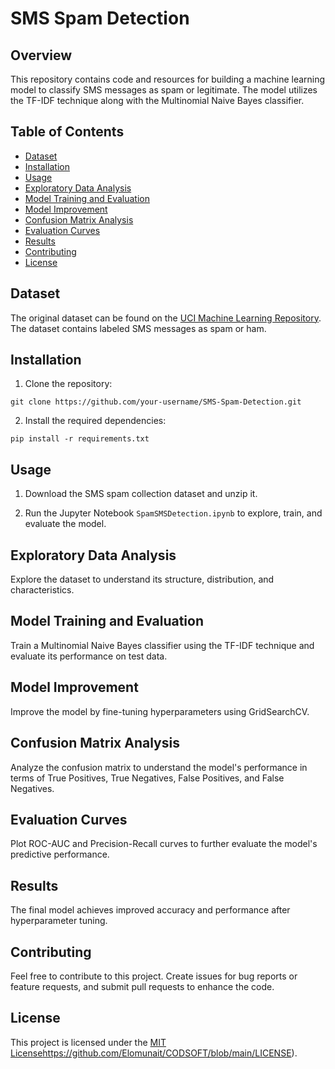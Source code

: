 # SMS Spam Detection

## Overview

This repository contains code and resources for building a machine learning model to classify SMS messages as spam or legitimate. The model utilizes the TF-IDF technique along with the Multinomial Naive Bayes classifier.

## Table of Contents

- [Dataset](#dataset)
- [Installation](#installation)
- [Usage](#usage)
- [Exploratory Data Analysis](#exploratory-data-analysis)
- [Model Training and Evaluation](#model-training-and-evaluation)
- [Model Improvement](#model-improvement)
- [Confusion Matrix Analysis](#confusion-matrix-analysis)
- [Evaluation Curves](#evaluation-curves)
- [Results](#results)
- [Contributing](#contributing)
- [License](#license)

## Dataset

The original dataset can be found on the [UCI Machine Learning Repository](https://archive.ics.uci.edu/ml/datasets/SMS+Spam+Collection). The dataset contains labeled SMS messages as spam or ham.

## Installation

1. Clone the repository:

```
git clone https://github.com/your-username/SMS-Spam-Detection.git
```

2. Install the required dependencies:

```
pip install -r requirements.txt
```

## Usage

1. Download the SMS spam collection dataset and unzip it.

2. Run the Jupyter Notebook `SpamSMSDetection.ipynb` to explore, train, and evaluate the model.

## Exploratory Data Analysis

Explore the dataset to understand its structure, distribution, and characteristics.

## Model Training and Evaluation

Train a Multinomial Naive Bayes classifier using the TF-IDF technique and evaluate its performance on test data.

## Model Improvement

Improve the model by fine-tuning hyperparameters using GridSearchCV.

## Confusion Matrix Analysis

Analyze the confusion matrix to understand the model's performance in terms of True Positives, True Negatives, False Positives, and False Negatives.

## Evaluation Curves

Plot ROC-AUC and Precision-Recall curves to further evaluate the model's predictive performance.

## Results

The final model achieves improved accuracy and performance after hyperparameter tuning.

## Contributing

Feel free to contribute to this project. Create issues for bug reports or feature requests, and submit pull requests to enhance the code.

## License

This project is licensed under the [MIT License](https://github.com/Elomunait/CODSOFT/blob/main/LICENSE)https://github.com/Elomunait/CODSOFT/blob/main/LICENSE).
